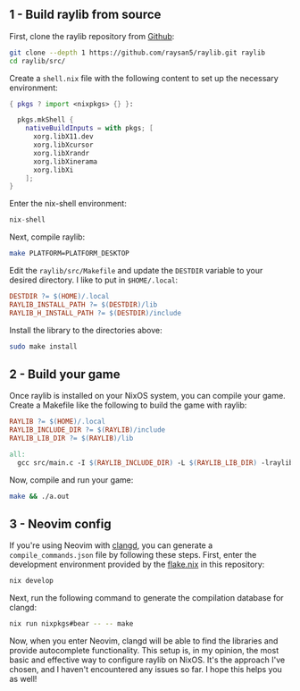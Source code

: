 ## 1 - Build raylib from source
First, clone the raylib repository from [Github](https://github.com/raysan5/raylib):
```bash
git clone --depth 1 https://github.com/raysan5/raylib.git raylib
cd raylib/src/
```

Create a `shell.nix` file with the following content to set up the necessary environment:
```nix
{ pkgs ? import <nixpkgs> {} }:

  pkgs.mkShell {
    nativeBuildInputs = with pkgs; [
      xorg.libX11.dev
      xorg.libXcursor
      xorg.libXrandr
      xorg.libXinerama
      xorg.libXi
    ];
}
```

Enter the nix-shell environment:
```nix
nix-shell
```

Next, compile raylib:
```bash
make PLATFORM=PLATFORM_DESKTOP
```

Edit the `raylib/src/Makefile` and update the `DESTDIR` variable to your desired directory. I like to put in `$HOME/.local`:
```makefile
DESTDIR ?= $(HOME)/.local
RAYLIB_INSTALL_PATH ?= $(DESTDIR)/lib
RAYLIB_H_INSTALL_PATH ?= $(DESTDIR)/include
```

Install the library to the directories above:
```bash
sudo make install
```

## 2 - Build your game
Once raylib is installed on your NixOS system, you can compile your game. Create a Makefile like the following to build the game with raylib:
```makefile
RAYLIB ?= $(HOME)/.local
RAYLIB_INCLUDE_DIR ?= $(RAYLIB)/include
RAYLIB_LIB_DIR ?= $(RAYLIB)/lib

all:
  gcc src/main.c -I $(RAYLIB_INCLUDE_DIR) -L $(RAYLIB_LIB_DIR) -lraylib -lGL -lm -lpthread -ldl -lrt -lX11
```

Now, compile and run your game:
```bash
make && ./a.out
```
## 3 - Neovim config
If you're using Neovim with [clangd](https://clangd.llvm.org/), you can generate a `compile_commands.json` file by following these steps. First, enter the development environment provided by the [flake.nix](https://github.com/gabrieldlima/raylib-template/blob/main/flake.nix) in this repository:
```bash
nix develop
```

Next, run the following command to generate the compilation database for clangd:
```bash
nix run nixpkgs#bear -- -- make
```

Now, when you enter Neovim, clangd will be able to find the libraries and provide autocomplete functionality. This setup is, in my opinion, the most basic and effective way to configure raylib on NixOS. It's the approach I've chosen, and I haven't encountered any issues so far. I hope this helps you as well!
